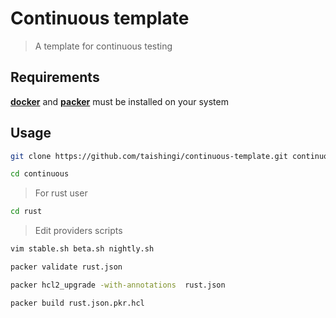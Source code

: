 # Continuous template

> A template for continuous testing

## Requirements

[**docker**](https://docs.docker.com/engine/install/) and [**packer**](https://developer.hashicorp.com/packer/docs) must be installed on your system

## Usage

```bash
git clone https://github.com/taishingi/continuous-template.git continuous
```

```bash
cd continuous 
```

> For rust user 

```bash
cd rust 
```

> Edit providers scripts

```bash
vim stable.sh beta.sh nightly.sh 
```

```bash
packer validate rust.json 
```

```bash
packer hcl2_upgrade -with-annotations  rust.json 
```

```bash
packer build rust.json.pkr.hcl
```

